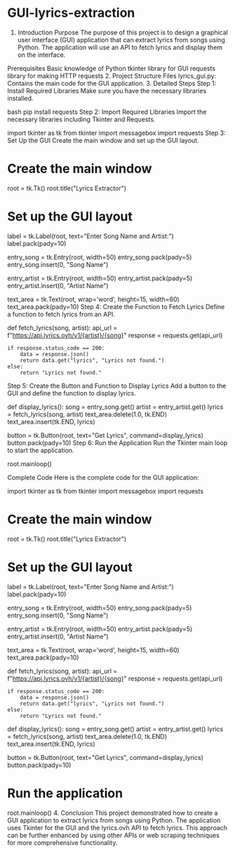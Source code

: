 # GUI-lyrics-extraction
1. Introduction
Purpose
The purpose of this project is to design a graphical user interface (GUI) application that can extract lyrics from songs using Python. The application will use an API to fetch lyrics and display them on the interface.

Prerequisites
Basic knowledge of Python
tkinter library for GUI
requests library for making HTTP requests
2. Project Structure
Files
lyrics_gui.py: Contains the main code for the GUI application.
3. Detailed Steps
Step 1: Install Required Libraries
Make sure you have the necessary libraries installed.

bash
pip install requests
Step 2: Import Required Libraries
Import the necessary libraries including Tkinter and Requests.


import tkinter as tk
from tkinter import messagebox
import requests
Step 3: Set Up the GUI
Create the main window and set up the GUI layout.


# Create the main window
root = tk.Tk()
root.title("Lyrics Extractor")

# Set up the GUI layout
label = tk.Label(root, text="Enter Song Name and Artist:")
label.pack(pady=10)

entry_song = tk.Entry(root, width=50)
entry_song.pack(pady=5)
entry_song.insert(0, "Song Name")

entry_artist = tk.Entry(root, width=50)
entry_artist.pack(pady=5)
entry_artist.insert(0, "Artist Name")

text_area = tk.Text(root, wrap='word', height=15, width=60)
text_area.pack(pady=10)
Step 4: Create the Function to Fetch Lyrics
Define a function to fetch lyrics from an API.


def fetch_lyrics(song, artist):
    api_url = f"https://api.lyrics.ovh/v1/{artist}/{song}"
    response = requests.get(api_url)
    
    if response.status_code == 200:
        data = response.json()
        return data.get("lyrics", "Lyrics not found.")
    else:
        return "Lyrics not found."
Step 5: Create the Button and Function to Display Lyrics
Add a button to the GUI and define the function to display lyrics.


def display_lyrics():
    song = entry_song.get()
    artist = entry_artist.get()
    lyrics = fetch_lyrics(song, artist)
    text_area.delete(1.0, tk.END)
    text_area.insert(tk.END, lyrics)

button = tk.Button(root, text="Get Lyrics", command=display_lyrics)
button.pack(pady=10)
Step 6: Run the Application
Run the Tkinter main loop to start the application.


root.mainloop()

Complete Code
Here is the complete code for the GUI application:


import tkinter as tk
from tkinter import messagebox
import requests

# Create the main window
root = tk.Tk()
root.title("Lyrics Extractor")

# Set up the GUI layout
label = tk.Label(root, text="Enter Song Name and Artist:")
label.pack(pady=10)

entry_song = tk.Entry(root, width=50)
entry_song.pack(pady=5)
entry_song.insert(0, "Song Name")

entry_artist = tk.Entry(root, width=50)
entry_artist.pack(pady=5)
entry_artist.insert(0, "Artist Name")

text_area = tk.Text(root, wrap='word', height=15, width=60)
text_area.pack(pady=10)

def fetch_lyrics(song, artist):
    api_url = f"https://api.lyrics.ovh/v1/{artist}/{song}"
    response = requests.get(api_url)
    
    if response.status_code == 200:
        data = response.json()
        return data.get("lyrics", "Lyrics not found.")
    else:
        return "Lyrics not found."

def display_lyrics():
    song = entry_song.get()
    artist = entry_artist.get()
    lyrics = fetch_lyrics(song, artist)
    text_area.delete(1.0, tk.END)
    text_area.insert(tk.END, lyrics)

button = tk.Button(root, text="Get Lyrics", command=display_lyrics)
button.pack(pady=10)

# Run the application
root.mainloop()
4. Conclusion
This project demonstrated how to create a GUI application to extract lyrics from songs using Python. The application uses Tkinter for the GUI and the lyrics.ovh API to fetch lyrics. This approach can be further enhanced by using other APIs or web scraping techniques for more comprehensive functionality.
